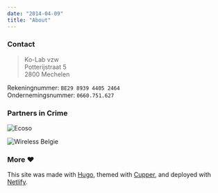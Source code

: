 ```yaml
---
date: "2014-04-09"
title: "About"
---
```


### Contact 

> Ko-Lab vzw  
> Potterijstraat 5  
> 2800 Mechelen  

Rekeningnummer: `BE29 8939 4405 2464`  
Ondernemingsnummer: `0660.751.627`

### Partners in Crime
![Ecoso](/images/ecoso-logo.png)

![Wireless Belgie](/images/wireless-belgie-logo.png)

### More ❤
This site was made with [Hugo](https://gohugo.io/), 
themed with [Cupper](https://github.com/zwbetz-gh/cupper-hugo-theme), 
and deployed with [Netlify](https://www.netlify.com/).
